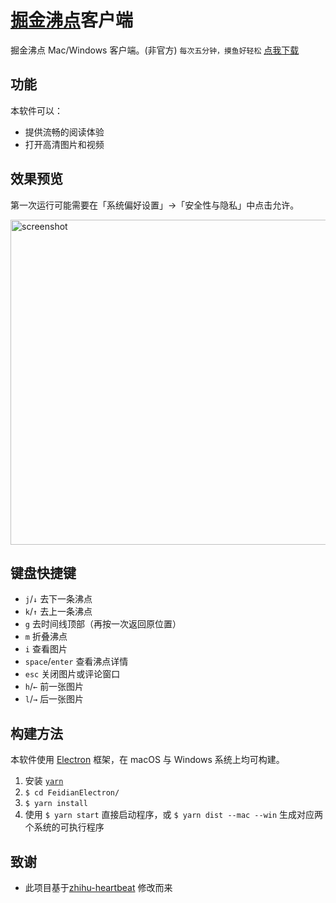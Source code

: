 # [掘金沸点](https://juejin.im/pins/recommended)客户端

掘金沸点 Mac/Windows 客户端。(非官方) `每次五分钟，摸鱼好轻松` [点我下载](https://github.com/kingideayou/FeidianElectron/releases)

## 功能

本软件可以：

- 提供流畅的阅读体验
- 打开高清图片和视频

## 效果预览

第一次运行可能需要在「系统偏好设置」→「安全性与隐私」中点击允许。

<img width="520" alt="screenshot" src="http://ww1.sinaimg.cn/large/6db4aff6ly1g47rfx3h4ej20ea0lw7a1.jpg">


## 键盘快捷键

- `j`/`↓` 去下一条沸点
- `k`/`↑` 去上一条沸点
- `g` 去时间线顶部（再按一次返回原位置）
- `m` 折叠沸点
- `i` 查看图片
- `space`/`enter` 查看沸点详情
- `esc` 关闭图片或评论窗口
- `h`/`←` 前一张图片
- `l`/`→` 后一张图片

## 构建方法

本软件使用 [Electron](https://electronjs.org) 框架，在 macOS 与 Windows 系统上均可构建。

1. 安装 [`yarn`](https://yarnpkg.com/lang/en/docs/install/)
2. `$ cd FeidianElectron/`
3. `$ yarn install`
4. 使用 `$ yarn start` 直接启动程序，或 `$ yarn dist --mac --win` 生成对应两个系统的可执行程序

## 致谢
- 此项目基于[zhihu-heartbeat](https://github.com/apm1467/zhihu-heartbeat) 修改而来
